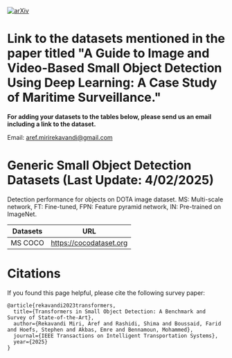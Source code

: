 [![arXiv](https://img.shields.io/badge/arXiv-2309.04902-b31b1b.svg)](https://arxiv.org/abs/2207.12926)

# Link to the datasets mentioned in the paper titled "A Guide to Image and Video-Based Small Object Detection Using Deep Learning: A Case Study of Maritime Surveillance."

**For adding your datasets to the tables below, please send us an email including a link to the dataset.**

Email: aref.mirirekavandi@gmail.com

# Generic Small Object Detection Datasets (Last Update: 4/02/2025)

Detection performance for objects on DOTA image dataset. MS: Multi-scale network, FT: Fine-tuned, FPN: Feature pyramid network, IN: Pre-trained on ImageNet.

| Datasets | URL |
| -------- | -------- |
| MS COCO |https://cocodataset.org|

# Citations
If you found this page helpful, please cite the following survey paper:

```
@article{rekavandi2023transformers,
  title={Transformers in Small Object Detection: A Benchmark and Survey of State-of-the-Art},
  author={Rekavandi Miri, Aref and Rashidi, Shima and Boussaid, Farid and Hoefs, Stephen and Akbas, Emre and Bennamoun, Mohammed},
  journal={IEEE Transactions on Intelligent Transportation Systems},
  year={2025}
}
```
